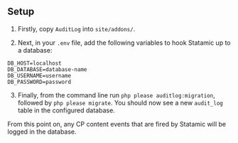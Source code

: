 ## Setup

1) Firstly, copy `AuditLog` into `site/addons/`.

2) Next, in your `.env` file, add the following variables to hook Statamic up to a database:

```
DB_HOST=localhost
DB_DATABASE=database-name
DB_USERNAME=username
DB_PASSWORD=password
```

3) Finally, from the command line run `php please auditlog:migration`, followed by `php please migrate`. You should now see a new `audit_log` table in the configured database.

From this point on, any CP content events that are fired by Statamic will be logged in the database.
